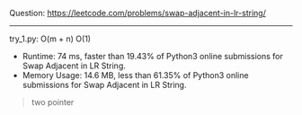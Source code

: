 Question: https://leetcode.com/problems/swap-adjacent-in-lr-string/

---

try_1.py: O(m + n) O(1)

* Runtime: 74 ms, faster than 19.43% of Python3 online submissions for Swap Adjacent in LR String.
* Memory Usage: 14.6 MB, less than 61.35% of Python3 online submissions for Swap Adjacent in LR String.

> two pointer
